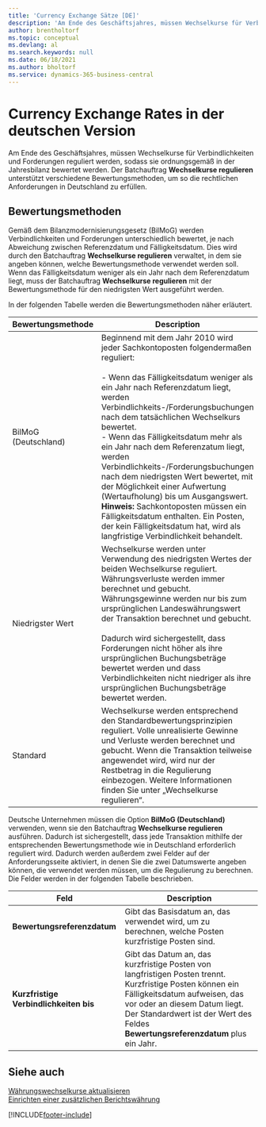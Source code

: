 ```yaml
---
title: 'Currency Exchange Sätze [DE]'
description: 'Am Ende des Geschäftsjahres, müssen Wechselkurse für Verbindlichkeiten und Forderungen reguliert werden, sodass sie ordnungsgemäß in der Jahresbilanz bewertet werden.'
author: brentholtorf
ms.topic: conceptual
ms.devlang: al
ms.search.keywords: null
ms.date: 06/18/2021
ms.author: bholtorf
ms.service: dynamics-365-business-central
---
```

# Currency Exchange Rates in der deutschen Version
Am Ende des Geschäftsjahres, müssen Wechselkurse für Verbindlichkeiten und Forderungen reguliert werden, sodass sie ordnungsgemäß in der Jahresbilanz bewertet werden. Der Batchauftrag **Wechselkurse regulieren** unterstützt verschiedene Bewertungsmethoden, um so die rechtlichen Anforderungen in Deutschland zu erfüllen.  

## Bewertungsmethoden  
Gemäß dem Bilanzmodernisierungsgesetz (BilMoG) werden Verbindlichkeiten und Forderungen unterschiedlich bewertet, je nach Abweichung zwischen Referenzdatum und Fälligkeitsdatum. Dies wird durch den Batchauftrag **Wechselkurse regulieren** verwaltet, in dem sie angeben können, welche Bewertungsmethode verwendet werden soll. Wenn das Fälligkeitsdatum weniger als ein Jahr nach dem Referenzdatum liegt, muss der Batchauftrag **Wechselkurse regulieren** mit der Bewertungsmethode für den niedrigsten Wert ausgeführt werden.  

In der folgenden Tabelle werden die Bewertungsmethoden näher erläutert.  

|Bewertungsmethode|Description|  
|----------------------|---------------------------------------|  
|BilMoG (Deutschland)|Beginnend mit dem Jahr 2010 wird jeder Sachkontoposten folgendermaßen reguliert:<br /><br /> -   Wenn das Fälligkeitsdatum weniger als ein Jahr nach Referenzdatum liegt, werden Verbindlichkeits-/Forderungsbuchungen nach dem tatsächlichen Wechselkurs bewertet.<br />-   Wenn das Fälligkeitsdatum mehr als ein Jahr nach dem Referenzatum liegt, werden Verbindlichkeits-/Forderungsbuchungen nach dem niedrigsten Wert bewertet, mit der Möglichkeit einer Aufwertung (Wertaufholung) bis um Ausgangswert. **Hinweis:**  Sachkontoposten müssen ein Fälligkeitsdatum enthalten. Ein Posten, der kein Fälligkeitsdatum hat, wird als langfristige Verbindlichkeit behandelt.|  
|Niedrigster Wert|Wechselkurse werden unter Verwendung des niedrigsten Wertes der beiden Wechselkurse reguliert. Währungsverluste werden immer berechnet und gebucht. Währungsgewinne werden nur bis zum ursprünglichen Landeswährungswert der Transaktion berechnet und gebucht.<br /><br /> Dadurch wird sichergestellt, dass Forderungen nicht höher als ihre ursprünglichen Buchungsbeträge bewertet werden und dass Verbindlichkeiten nicht niedriger als ihre ursprünglichen Buchungsbeträge bewertet werden.|  
|Standard|Wechselkurse werden entsprechend den Standardbewertungsprinzipien reguliert. Volle unrealisierte Gewinne und Verluste werden berechnet und gebucht. Wenn die Transaktion teilweise angewendet wird, wird nur der Restbetrag in die Regulierung einbezogen. Weitere Informationen finden Sie unter „Wechselkurse regulieren“.|  

Deutsche Unternehmen müssen die Option **BilMoG (Deutschland)** verwenden, wenn sie den Batchauftrag **Wechselkurse regulieren** ausführen. Dadurch ist sichergestellt, dass jede Transaktion mithilfe der entsprechenden Bewertungsmethode wie in Deutschland erforderlich reguliert wird. Dadurch werden außerdem zwei Felder auf der Anforderungsseite aktiviert, in denen Sie die zwei Datumswerte angeben können, die verwendet werden müssen, um die Regulierung zu berechnen. Die Felder werden in der folgenden Tabelle beschrieben.  

|Feld|Description|  
|---------------------------------|---------------------------------------|  
|**Bewertungsreferenzdatum**|Gibt das Basisdatum an, das verwendet wird, um zu berechnen, welche Posten kurzfristige Posten sind.|  
|**Kurzfristige Verbindlichkeiten bis**|Gibt das Datum an, das kurzfristige Posten von langfristigen Posten trennt. Kurzfristige Posten können ein Fälligkeitsdatum aufweisen, das vor oder an diesem Datum liegt. Der Standardwert ist der Wert des Feldes **Bewertungsreferenzdatum** plus ein Jahr.|  

## Siehe auch  
[Währungswechselkurse aktualisieren](../../finance-how-update-currencies.md)  
[Einrichten einer zusätzlichen Berichtswährung](../../finance-how-setup-additional-currencies.md)


[!INCLUDE[footer-include](../../includes/footer-banner.md)]